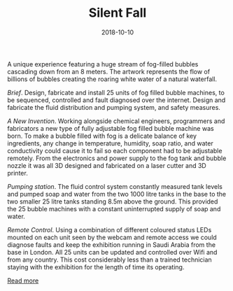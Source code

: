 ﻿---
title: 'Silent Fall'
date: 2018-10-10
draft: false
location: 'Ithra Museum - Dammam, Saudi Arabia'
locationMarker:
  lat: 26.33
  lon: 50.12
  color: 'black'
client: 'Studio SWINE'
services: 
    - title: 'ELECTRONICS'
      url: /services/electronics
    - title: 'CONTROL'
      url: /services/control-and-monitoring
    - title: 'PROTOTYPE'
    - title: 'FABRICATION'
      url: /services/3d-design-and-fabrication
    - title: 'INSTALLATION'
credit: 
layout: project
type: work
headlineText: ""
leftText: ""
rightText: ""
---

A unique experience featuring a huge stream of fog-filled bubbles cascading down from an 8 meters. The artwork represents the flow of billions of bubbles creating the roaring white water of a natural waterfall.

*Brief*. Design, fabricate and install 25 units of fog filled bubble machines, to be sequenced, controlled and fault diagnosed over the internet. Design and fabricate the fluid distribution and pumping system, and safety measures.

*A New Invention*. Working alongside chemical engineers, programmers and fabricators a new type of fully adjustable fog filled bubble machine was born. To make a bubble filled with fog is a delicate balance of key ingredients, any change in temperature, humidity, soap ratio, and water conductivity could cause it to fail so each component had to be adjustable remotely. From the electronics and power supply to the fog tank and bubble nozzle it was all 3D designed and fabricated on a laser cutter and 3D printer.

*Pumping station*. The fluid control system constantly measured tank levels and pumped soap and water from the two 1000 litre tanks in the base to the two smaller 25 litre tanks standing 8.5m above the ground. This provided the 25 bubble machines with a constant uninterrupted supply of soap and water.

*Remote Control*. Using a combination of different coloured status LEDs mounted on each unit seen by the webcam and remote access we could diagnose faults and keep the exhibition running in Saudi Arabia from the base in London. All 25 units can be updated and controlled over Wifi and from any country. This cost considerably less than a trained technician staying with the exhibition for the length of time its operating.

[Read more](https://www.ithra.com/en/tanween-blog/unique-experience-at-sense-and-sensibility-exhibition)
